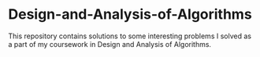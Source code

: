# Design-and-Analysis-of-Algorithms

This repository contains solutions to some interesting problems I solved as a part of my coursework in Design and Analysis of Algorithms.
